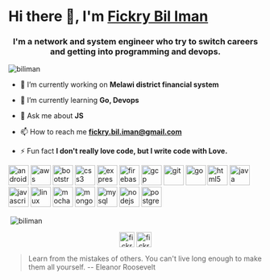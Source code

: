 # Hi there 👋, I'm [Fickry Bil Iman](https://www.github.com/fickrybiliman)

<h3 align="center">I'm a network and system engineer who try to switch careers and getting into programming and devops.</h3>

<p align="left"> <img src="https://komarev.com/ghpvc/?username=biliman" alt="biliman" /> </p>

- 🔭 I’m currently working on **Melawi district financial system**

- 🌱 I’m currently learning **Go, Devops**

- 💬 Ask me about **JS**

- 📫 How to reach me **fickry.bil.iman@gmail.com**

- ⚡ Fun fact **I don't really love code, but I write code with Love.**

<p align="left"><img src="https://devicons.github.io/devicon/devicon.git/icons/android/android-original-wordmark.svg" alt="android" width="40" height="40"/> <img src="https://devicons.github.io/devicon/devicon.git/icons/amazonwebservices/amazonwebservices-original-wordmark.svg" alt="aws" width="40" height="40"/> <img src="https://devicons.github.io/devicon/devicon.git/icons/bootstrap/bootstrap-plain.svg" alt="bootstrap" width="40" height="40"/> <img src="https://devicons.github.io/devicon/devicon.git/icons/css3/css3-original-wordmark.svg" alt="css3" width="40" height="40"/> <img src="https://devicons.github.io/devicon/devicon.git/icons/express/express-original-wordmark.svg" alt="express" width="40" height="40"/> <img src="https://www.vectorlogo.zone/logos/firebase/firebase-icon.svg" alt="firebase" width="40" height="40"/> <img src="https://www.vectorlogo.zone/logos/google_cloud/google_cloud-icon.svg" alt="gcp" width="40" height="40"/> <img src="https://www.vectorlogo.zone/logos/git-scm/git-scm-icon.svg" alt="git" width="40" height="40"/> <img src="https://devicons.github.io/devicon/devicon.git/icons/go/go-original.svg" alt="go" width="40" height="40"/> <img src="https://devicons.github.io/devicon/devicon.git/icons/html5/html5-original-wordmark.svg" alt="html5" width="40" height="40"/> <img src="https://devicons.github.io/devicon/devicon.git/icons/java/java-original-wordmark.svg" alt="java" width="40" height="40"/> <img src="https://devicons.github.io/devicon/devicon.git/icons/javascript/javascript-original.svg" alt="javascript" width="40" height="40"/> <img src="https://devicons.github.io/devicon/devicon.git/icons/linux/linux-original.svg" alt="linux" width="40" height="40"/> <img src="https://www.vectorlogo.zone/logos/mochajs/mochajs-icon.svg" alt="mocha" width="40" height="40"/> <img src="https://devicons.github.io/devicon/devicon.git/icons/mongodb/mongodb-original-wordmark.svg" alt="mongodb" width="40" height="40"/> <img src="https://devicons.github.io/devicon/devicon.git/icons/mysql/mysql-original-wordmark.svg" alt="mysql" width="40" height="40"/> <img src="https://devicons.github.io/devicon/devicon.git/icons/nodejs/nodejs-original-wordmark.svg" alt="nodejs" width="40" height="40"/> <img src="https://devicons.github.io/devicon/devicon.git/icons/postgresql/postgresql-original-wordmark.svg" alt="postgresql" width="40" height="40"/></p>

<p>&nbsp;<img align="center" src="https://github-readme-stats.vercel.app/api?username=biliman&show_icons=true" alt="biliman" /></p>

<p align="center">
<a href="https://linkedin.com/in/fickry-bil-iman-49347b17" target="blank"><img align="center" src="https://cdn.jsdelivr.net/npm/simple-icons@3.0.1/icons/linkedin.svg" alt="fickry-bil-iman-49347b17" height="30" width="30" /></a>
<a href="https://www.hackerrank.com/fickry_bil_iman" target="blank"><img align="center" src="https://cdn.jsdelivr.net/npm/simple-icons@3.0.1/icons/hackerrank.svg" alt="fickry_bil_iman" height="30" width="30" /></a>
</p>


> Learn from the mistakes of others. You can't live long enough to make them all yourself.
> -- Eleanor Roosevelt

